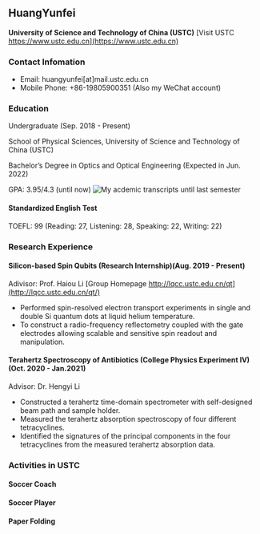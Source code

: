 ## HuangYunfei
**University of Science and Technology of China (USTC)**
[Visit USTC https://www.ustc.edu.cn](https://www.ustc.edu.cn)
### Contact Infomation
+ Email: huangyunfei[at]mail.ustc.edu.cn
+ Mobile Phone: +86-19805900351 (Also my WeChat account)

### Education
Undergraduate	(Sep. 2018 - Present)

School of Physical Sciences, University of Science and Technology of China (USTC)

Bachelor’s Degree in Optics and Optical Engineering	(Expected in Jun. 2022)

GPA: 3.95/4.3 (until now)
![My acdemic transcripts until last semester](‪%E6%88%90%E7%BB%A9%E5%8D%95.jpg)

#### Standardized English Test
TOEFL: 99 (Reading: 27, Listening: 28, Speaking: 22, Writing: 22)

### Research Experience
#### Silicon-based Spin Qubits (Research Internship)(Aug. 2019 - Present)
Adivisor: Prof. Haiou Li    [Group Homepage http://lqcc.ustc.edu.cn/qt](http://lqcc.ustc.edu.cn/qt/)

+ Performed spin-resolved electron transport experiments in single and double Si quantum dots at liquid helium temperature.
+ To construct a radio-frequency reflectometry coupled with the gate electrodes allowing scalable and sensitive spin readout and manipulation.

#### Terahertz Spectroscopy of Antibiotics (College Physics Experiment IV)(Oct. 2020 - Jan.2021)
Advisor: Dr. Hengyi Li

+	Constructed a terahertz time-domain spectrometer with self-designed beam path and sample holder.
+	Measured the terahertz absorption spectroscopy of four different tetracyclines.
+	Identified the signatures of the principal components in the four tetracyclines from the measured terahertz absorption data.

### Activities in USTC
#### Soccer Coach

#### Soccer Player

#### Paper Folding
